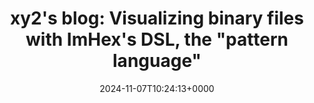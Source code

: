 ---
title: 'xy2''s blog: Visualizing binary files with ImHex''s DSL, the "pattern language"'
slug: 20241107T102413
date: 2024-11-07T10:24:13+0000
params:
  url: https://xy2i.blogspot.com/2024/11/using-imhexs-pattern-language-to-parse.html?m=1
tags:
- imhex
- reverse-engineering
---